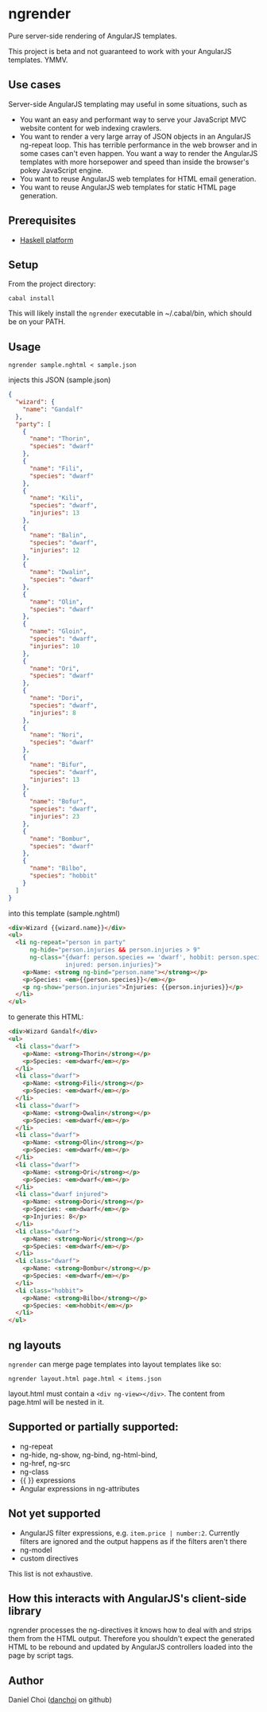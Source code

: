 # ngrender

Pure server-side rendering of AngularJS templates.

This project is beta and not guaranteed to work with your AngularJS templates. YMMV.

## Use cases

Server-side AngularJS templating may useful in some situations, such as

* You want an easy and performant way to serve your JavaScript MVC website content for 
  web indexing crawlers.
* You want to render a very large array of JSON objects in an AngularJS ng-repeat loop.
  This has terrible performance in the web browser and in some cases can't even happen. You
  want a way to render the AngularJS templates with more horsepower and speed
  than inside the browser's pokey JavaScript engine. 
* You want to reuse AngularJS web templates for HTML email generation.
* You want to reuse AngularJS web templates for static HTML page generation.

## Prerequisites

* [Haskell platform](https://www.haskell.org/platform)

## Setup

From the project directory:

```
cabal install
```

This will likely install the `ngrender` executable in ~/.cabal/bin, which should be on your PATH.

## Usage

```
ngrender sample.nghtml < sample.json
```

injects this JSON (sample.json)

```json
{
  "wizard": {
    "name": "Gandalf"
  },
  "party": [
    {
      "name": "Thorin",
      "species": "dwarf"
    },
    {
      "name": "Fili",
      "species": "dwarf"
    },
    {
      "name": "Kili",
      "species": "dwarf",
      "injuries": 13
    },
    {
      "name": "Balin",
      "species": "dwarf",
      "injuries": 12
    },
    {
      "name": "Dwalin",
      "species": "dwarf"
    },
    {
      "name": "Olin",
      "species": "dwarf"
    },
    {
      "name": "Gloin",
      "species": "dwarf",
      "injuries": 10
    },
    {
      "name": "Ori",
      "species": "dwarf"
    },
    {
      "name": "Dori",
      "species": "dwarf",
      "injuries": 8
    },
    {
      "name": "Nori",
      "species": "dwarf"
    },
    {
      "name": "Bifur",
      "species": "dwarf",
      "injuries": 13
    },
    {
      "name": "Bofur",
      "species": "dwarf",
      "injuries": 23
    },
    {
      "name": "Bombur",
      "species": "dwarf"
    },
    {
      "name": "Bilbo",
      "species": "hobbit"
    }
  ]
}
```

into this template (sample.nghtml)

```html
<div>Wizard {{wizard.name}}</div>
<ul>
  <li ng-repeat="person in party" 
      ng-hide="person.injuries && person.injuries > 9"
      ng-class="{dwarf: person.species == 'dwarf', hobbit: person.species == 'hobbit', 
                injured: person.injuries}">
    <p>Name: <strong ng-bind="person.name"></strong></p>
    <p>Species: <em>{{person.species}}</em></p>
    <p ng-show="person.injuries">Injuries: {{person.injuries}}</p>
  </li>
</ul>
```

to generate this HTML:

```html
<div>Wizard Gandalf</div>
<ul>
  <li class="dwarf">
    <p>Name: <strong>Thorin</strong></p>
    <p>Species: <em>dwarf</em></p>
  </li>
  <li class="dwarf">
    <p>Name: <strong>Fili</strong></p>
    <p>Species: <em>dwarf</em></p>
  </li>
  <li class="dwarf">
    <p>Name: <strong>Dwalin</strong></p>
    <p>Species: <em>dwarf</em></p>
  </li>
  <li class="dwarf">
    <p>Name: <strong>Olin</strong></p>
    <p>Species: <em>dwarf</em></p>
  </li>
  <li class="dwarf">
    <p>Name: <strong>Ori</strong></p>
    <p>Species: <em>dwarf</em></p>
  </li>
  <li class="dwarf injured">
    <p>Name: <strong>Dori</strong></p>
    <p>Species: <em>dwarf</em></p>
    <p>Injuries: 8</p>
  </li>
  <li class="dwarf">
    <p>Name: <strong>Nori</strong></p>
    <p>Species: <em>dwarf</em></p>
  </li>
  <li class="dwarf">
    <p>Name: <strong>Bombur</strong></p>
    <p>Species: <em>dwarf</em></p>
  </li>
  <li class="hobbit">
    <p>Name: <strong>Bilbo</strong></p>
    <p>Species: <em>hobbit</em></p>
  </li>
</ul>

```

## ng layouts

`ngrender` can merge page templates into layout templates like so:

```
ngrender layout.html page.html < items.json
```

layout.html must contain a `<div ng-view></div>`.  The content from page.html
will be nested in it.


## Supported or partially supported:

* ng-repeat
* ng-hide, ng-show, ng-bind, ng-html-bind, 
* ng-href, ng-src
* ng-class
* {{ }} expressions
* Angular expressions in ng-attributes

## Not yet supported

* AngularJS filter expressions, e.g. `item.price | number:2`. Currently filters are ignored and the output happens as if the filters aren't there
* ng-model
* custom directives

This list is not exhaustive.

## How this interacts with AngularJS's client-side library

ngrender processes the ng-directives it knows how to deal with and strips them
from the HTML output.  Therefore you shouldn't expect the generated HTML to be
rebound and updated by AngularJS controllers loaded into the page by script
tags.


## Author

Daniel Choi ([danchoi](https://github.com/danchoi/) on github)



